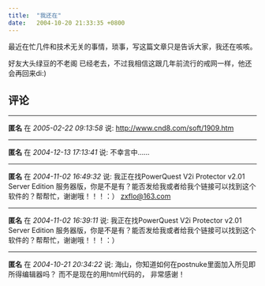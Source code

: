 ```yaml
---
title:  "我还在"
date:   2004-10-20 21:33:35 +0800
---
```


最近在忙几件和技术无关的事情，琐事，写这篇文章只是告诉大家，我还在咳咳。  

好友大头绿豆的不老阁 已经老去，不过我相信这跟几年前流行的戒网一样，他还会再回来di:)  


## 评论

*****
**匿名** 在 *2005-02-22 09:13:58* 说: http://www.cnd8.com/soft/1909.htm

*****
**匿名** 在 *2004-12-13 17:13:41* 说: 不幸言中……

*****
**匿名** 在 *2004-11-02 16:49:32* 说: 我正在找PowerQuest V2i Protector v2.01 Server Edition 服务器版，你是不是有？能否发给我或者给我个链接可以找到这个软件的？帮帮忙，谢谢哦！！！：）
zxflo@163.com


*****
**匿名** 在 *2004-11-02 16:39:11* 说: 我正在找PowerQuest V2i Protector v2.01 Server Edition 服务器版，你是不是有？能否发给我或者给我个链接可以找到这个软件的？帮帮忙，谢谢哦！！！：）

*****
**匿名** 在 *2004-10-21 20:34:22* 说: 海山，你知道如何在postnuke里面加入所见即所得编辑器吗？
而不是现在的用html代码的，
非常感谢！

